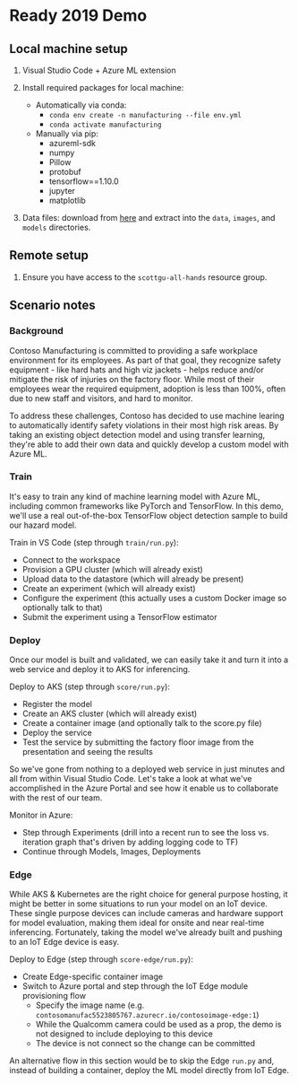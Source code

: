 # Ready 2019 Demo

## Local machine setup

1. Visual Studio Code + Azure ML extension

2. Install required packages for local machine:
    - Automatically via conda:
        - `conda env create -n manufacturing --file env.yml`
        - `conda activate manufacturing`
    - Manually via pip:
        - azureml-sdk
        - numpy
        - Pillow
        - protobuf
        - tensorflow==1.10.0
        - jupyter
        - matplotlib

3. Data files: download from [here](https://contosomanufac0283843562.blob.core.windows.net/demo/data.tar.gz) and extract into the `data`, `images`, and `models` directories.

## Remote setup

1. Ensure you have access to the `scottgu-all-hands` resource group.

## Scenario notes

### Background

Contoso Manufacturing is committed to providing a safe workplace environment for its employees. As part of that goal, they recognize safety equipment - like hard hats and high viz jackets - helps reduce and/or mitigate the risk of injuries on the factory floor. While most of their employees wear the required equipment, adoption is less than 100%, often due to new staff and visitors, and hard to monitor.

To address these challenges, Contoso has decided to use machine learing to automatically identify safety violations in their most high risk areas. By taking an existing object detection model and using transfer learning, they're able to add their own data and quickly develop a custom model with Azure ML.

### Train

It's easy to train any kind of machine learning model with Azure ML, including common frameworks like PyTorch and TensorFlow. In this demo, we'll use a real out-of-the-box TensorFlow object detection sample to build our hazard model.

Train in VS Code (step through `train/run.py`):

* Connect to the workspace
* Provision a GPU cluster (which will already exist)
* Upload data to the datastore (which will already be present)
* Create an experiment (which will already exist)
* Configure the experiment (this actually uses a custom Docker image so optionally talk to that) 
* Submit the experiment using a TensorFlow estimator

### Deploy

Once our model is built and validated, we can easily take it and turn it into a web service and deploy it to AKS for inferencing.

Deploy to AKS (step through `score/run.py`):

* Register the model
* Create an AKS cluster (which will already exist)
* Create a container image (and optionally talk to the score.py file)
* Deploy the service
* Test the service by submitting the factory floor image from the presentation and seeing the results

So we've gone from nothing to a deployed web service in just minutes and all from within Visual Studio Code. Let's take a look at what we've accomplished in the Azure Portal and see how it enable us to collaborate with the rest of our team.

Monitor in Azure:

* Step through Experiments (drill into a recent run to see the loss vs. iteration graph that's driven by adding logging code to TF)
* Continue through Models, Images, Deployments

### Edge

While AKS & Kubernetes are the right choice for general purpose hosting, it might be better in some situations to run your model on an IoT device. These single purpose devices can include cameras and hardware support for model evaluation, making them ideal for onsite and near real-time inferencing. Fortunately, taking the model we've already built and pushing to an IoT Edge device is easy.

Deploy to Edge (step through `score-edge/run.py`):

* Create Edge-specific container image 
* Switch to Azure portal and step through the IoT Edge module provisioning flow
    * Specify the image name (e.g. `contosomanufac5523805767.azurecr.io/contosoimage-edge:1`)
    * While the Qualcomm camera could be used as a prop, the demo is not designed to include deploying to this device
    * The device is not connect so the change can be committed

An alternative flow in this section would be to skip the Edge `run.py` and, instead of building a container, deploy the ML model directly from IoT Edge.